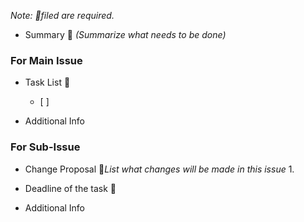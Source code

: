 *Note: 🔺filed are required.*

 - Summary 🔺 *(Summarize what needs to be done)*

### For Main Issue
  
 - Task List 🔺
   - [ ] 
 
 - Additional Info

### For Sub-Issue
  
 - Change Proposal 🔺*List what changes will be made in this issue*
	 1. 

- Deadline of the task 🔺

- Additional Info
